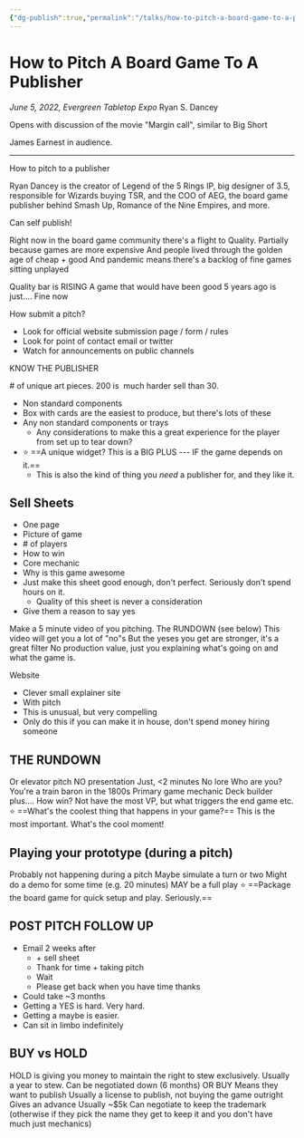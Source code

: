 ```yaml
---
{"dg-publish":true,"permalink":"/talks/how-to-pitch-a-board-game-to-a-publisher/","tags":["talks","board-game","pitch"],"noteIcon":1}
---
```



# How to Pitch A Board Game To A Publisher

*June 5, 2022, Evergreen Tabletop Expo*
Ryan S. Dancey

Opens with discussion of the movie "Margin call", similar to Big Short

James Earnest in audience.

---

How to pitch to a publisher

Ryan Dancey is the creator of Legend of the 5 Rings IP, big designer of 3.5, responsible for Wizards buying TSR, and the COO of AEG, the board game publisher behind Smash Up, Romance of the Nine Empires, and more.

Can self publish!

Right now in the board game community there's a flight to Quality.
	Partially because games are more expensive
	And people lived through the golden age of cheap + good
	And pandemic means there's a backlog of fine games sitting unplayed


Quality bar is RISING
	A game that would have been good 5 years ago is just…. Fine now

How submit a pitch?

-   Look for official website submission page / form / rules
-   Look for point of contact email or twitter
-   Watch for announcements on public channels

KNOW THE PUBLISHER

\# of unique art pieces. 200 is  much harder sell than 30.
-   Non standard components
-   Box with cards are the easiest to produce, but there's lots of these
-   Any non standard components or trays
	-   Any considerations to make this a great experience for the player from set up to tear down?
-  ⭐  ==A unique widget? This is a BIG PLUS --- IF the game depends on it.==
	-   This is also the kind of thing you *need* a publisher for, and they like it.

## Sell Sheets

- One page
-  Picture of game
-  \# of players
-  How to win
-  Core mechanic
-  Why is this game awesome
-  Just make this sheet good enough, don't perfect. Seriously don't spend hours on it.
	-   Quality of this sheet is never a consideration
-   Give them a reason to say yes

Make a 5 minute video of you pitching.
	The RUNDOWN (see below)
	This video will get you a lot of "no"s
	But the yeses you get are stronger, it's a great filter
	No production value, just you explaining what's going on and what the game is.

Website
-   Clever small explainer site
-   With pitch
-   This is unusual, but very compelling
-   Only do this if you can make it in house, don't spend money hiring someone


## THE RUNDOWN

Or elevator pitch
NO presentation
Just, <2 minutes
No lore
Who are you?
	You're a train baron in the 1800s
Primary game mechanic
	Deck builder plus….
How win?
	Not have the most VP, but what triggers the end game etc.
⭐ ==What's the coolest thing that happens in your game?==
	This is the most important. What's the cool moment!


## Playing your prototype (during a pitch)

Probably not happening during a pitch
Maybe simulate a turn or two
Might do a demo for some time (e.g. 20 minutes)
MAY be a full play
⭐ ==Package the board game for quick setup and play. Seriously.==

## POST PITCH FOLLOW UP
-   Email 2 weeks after
	-   \+ sell sheet
	-   Thank for time + taking pitch
	-   Wait
	-   Please get back when you have time thanks
-   Could take ~3 months
-   Getting a YES is hard. Very hard.
-   Getting a maybe is easier.
-   Can sit in limbo indefinitely


## BUY vs HOLD  
HOLD is giving you money to maintain the right to stew exclusively.
Usually a year to stew. Can be negotiated down (6 months)
OR BUY
	Means they want to publish
	Usually a license to publish, not buying the game outright
	Gives an advance
		Usually ~$5k
	Can negotiate to keep the trademark
		(otherwise if they pick the name they get to keep it and you don't have much just mechanics)